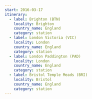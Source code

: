 ```yaml
---
start: 2016-03-17
itinerary:
  - label: Brighton (BTN)
    locality: Brighton
    country_name: England
    category: station
  - label: London Victoria (VIC)
    locality: London
    country_name: England
    category: station
  - label: London Paddington (PAD)
    locality: London
    country_name: England
    category: station
  - label: Bristol Temple Meads (BRI)
    locality: Bristol
    country_name: England
    category: station
---
```

